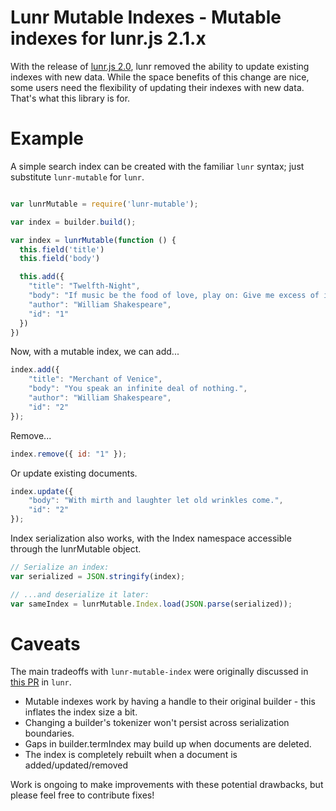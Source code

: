 # Lunr Mutable Indexes - Mutable indexes for lunr.js 2.1.x

With the release of [lunr.js 2.0](https://github.com/olivernn/lunr.js), lunr
removed the ability to update existing indexes with new data.  While the space
benefits of this change are nice, some users need the flexibility of updating
their indexes with new data.  That's what this library is for.

# Example

A simple search index can be created with the familiar `lunr` syntax; just substitute `lunr-mutable` for `lunr`.

```js

var lunrMutable = require('lunr-mutable');

var index = builder.build();

var index = lunrMutable(function () {
  this.field('title')
  this.field('body')

  this.add({
    "title": "Twelfth-Night",
    "body": "If music be the food of love, play on: Give me excess of it…",
    "author": "William Shakespeare",
    "id": "1"
  })
})
```

Now, with a mutable index, we can add...

```js
index.add({
    "title": "Merchant of Venice",
    "body": "You speak an infinite deal of nothing.",
    "author": "William Shakespeare",
    "id": "2"
});
```

Remove...

```js
index.remove({ id: "1" });
```

Or update existing documents.

```js
index.update({
    "body": "With mirth and laughter let old wrinkles come.",
    "id": "2"
});
```

Index serialization also works, with the Index namespace accessible through the lunrMutable object.

```js
// Serialize an index:
var serialized = JSON.stringify(index);

// ...and deserialize it later:
var sameIndex = lunrMutable.Index.load(JSON.parse(serialized));
```

# Caveats

The main tradeoffs with `lunr-mutable-index` were originally discussed in [this PR](https://github.com/olivernn/lunr.js/pull/315) in `lunr`.
* Mutable indexes work by having a handle to their original builder - this inflates the index size a bit.
* Changing a builder's tokenizer won't persist across serialization boundaries.
* Gaps in builder.termIndex may build up when documents are deleted.
* The index is completely rebuilt when a document is added/updated/removed

Work is ongoing to make improvements with these potential drawbacks, but please feel free to contribute fixes!
